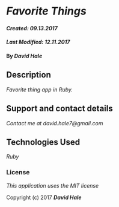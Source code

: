 # _Favorite Things_

#### _Created: 09.13.2017_
#### _Last Modified: 12.11.2017_

#### By _**David Hale**_

## Description

_Favorite thing app in Ruby._

## Support and contact details

_Contact me at david.hale7@gmail.com_

## Technologies Used

_Ruby_

### License

*This application uses the MIT license*

Copyright (c) 2017 **_David Hale_**
